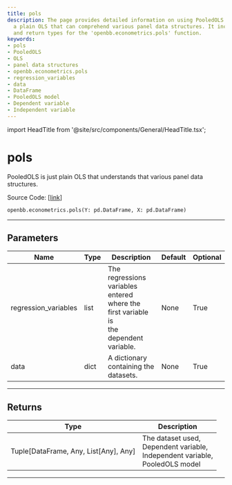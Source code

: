 ```yaml
---
title: pols
description: The page provides detailed information on using PooledOLS in OpenBB,
  a plain OLS that can comprehend various panel data structures. It includes parameters
  and return types for the 'openbb.econometrics.pols' function.
keywords:
- pols
- PooledOLS
- OLS
- panel data structures
- openbb.econometrics.pols
- regression_variables
- data
- DataFrame
- PooledOLS model
- Dependent variable
- Independent variable
---
```


import HeadTitle from '@site/src/components/General/HeadTitle.tsx';

<HeadTitle title="pols - Econometrics - Reference | OpenBB SDK Docs" />

# pols

PooledOLS is just plain OLS that understands that various panel data structures.

Source Code: [[link](https://github.com/OpenBB-finance/OpenBBTerminal/tree/main/openbb_terminal/econometrics/regression_model.py#L239)]

```python
openbb.econometrics.pols(Y: pd.DataFrame, X: pd.DataFrame)
```

---

## Parameters

| Name | Type | Description | Default | Optional |
| ---- | ---- | ----------- | ------- | -------- |
| regression_variables | list | The regressions variables entered where the first variable is<br/>the dependent variable. | None | True |
| data | dict | A dictionary containing the datasets. | None | True |


---

## Returns

| Type | Description |
| ---- | ----------- |
| Tuple[DataFrame, Any, List[Any], Any] | The dataset used,<br/>Dependent variable,<br/>Independent variable,<br/>PooledOLS model |
---
